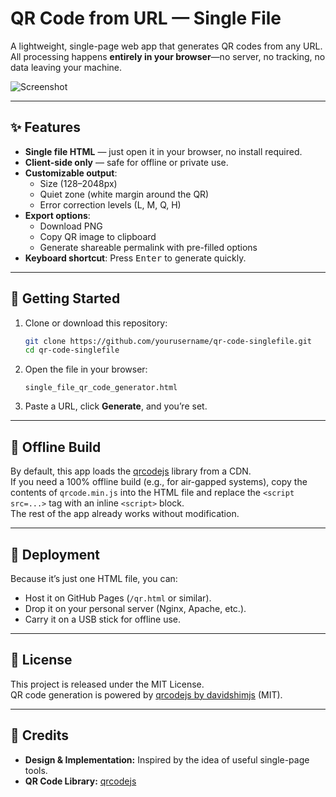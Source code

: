 # QR Code from URL — Single File

A lightweight, single-page web app that generates QR codes from any URL.  
All processing happens **entirely in your browser**—no server, no tracking, no data leaving your machine.

![Screenshot](screenshot.png) <!-- Optional: add a screenshot if you want -->

---

## ✨ Features
- **Single file HTML** — just open it in your browser, no install required.
- **Client-side only** — safe for offline or private use.
- **Customizable output**:
  - Size (128–2048px)
  - Quiet zone (white margin around the QR)
  - Error correction levels (L, M, Q, H)
- **Export options**:
  - Download PNG
  - Copy QR image to clipboard
  - Generate shareable permalink with pre-filled options
- **Keyboard shortcut**: Press <kbd>Enter</kbd> to generate quickly.

---

## 🚀 Getting Started

1. Clone or download this repository:
   ```bash
   git clone https://github.com/yourusername/qr-code-singlefile.git
   cd qr-code-singlefile
   ```

2. Open the file in your browser:
   ```
   single_file_qr_code_generator.html
   ```

3. Paste a URL, click **Generate**, and you’re set.

---

## 🔧 Offline Build

By default, this app loads the [qrcodejs](https://github.com/davidshimjs/qrcodejs) library from a CDN.  
If you need a 100% offline build (e.g., for air-gapped systems), copy the contents of `qrcode.min.js` into the HTML file and replace the `<script src=...>` tag with an inline `<script>` block.  
The rest of the app already works without modification.

---

## 📂 Deployment

Because it’s just one HTML file, you can:
- Host it on GitHub Pages (`/qr.html` or similar).
- Drop it on your personal server (Nginx, Apache, etc.).
- Carry it on a USB stick for offline use.

---

## 📝 License

This project is released under the MIT License.  
QR code generation is powered by [qrcodejs by davidshimjs](https://github.com/davidshimjs/qrcodejs) (MIT).

---

## 🙌 Credits
- **Design & Implementation:** Inspired by the idea of useful single-page tools.
- **QR Code Library:** [qrcodejs](https://github.com/davidshimjs/qrcodejs)

